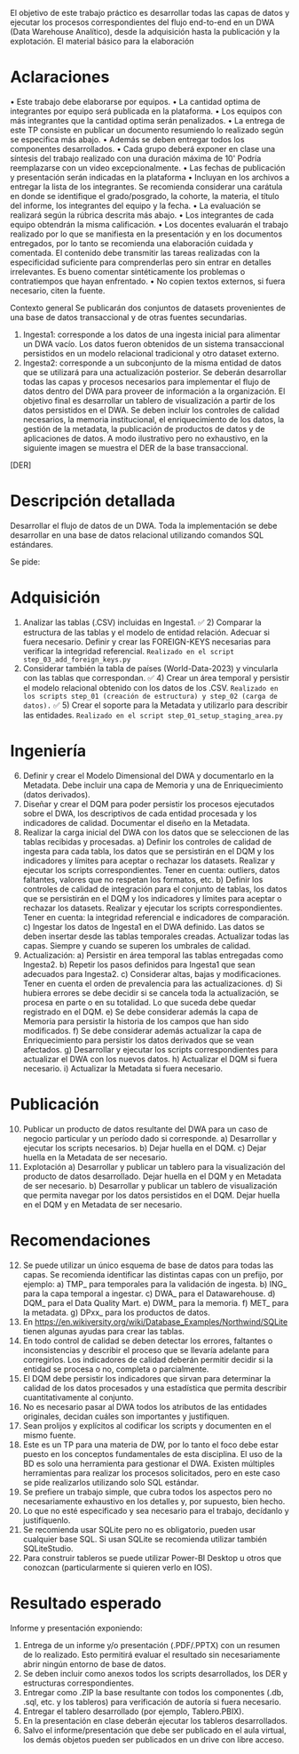 El objetivo de este trabajo práctico es desarrollar todas las capas de datos y ejecutar los procesos correspondientes
del flujo end-to-end en un DWA (Data Warehouse Analítico), desde la adquisición hasta la publicación y la explotación.
El material básico para la elaboración

# Aclaraciones 

• Este trabajo debe elaborarse por equipos.
• La cantidad optima de integrantes por equipo será publicada en la plataforma.
• Los equipos con más integrantes que la cantidad optima serán penalizados.
• La entrega de este TP consiste en publicar un documento resumiendo lo realizado según se especifica más
abajo.
• Además se deben entregar todos los componentes desarrollados.
• Cada grupo deberá exponer en clase una síntesis del trabajo realizado con una duración máxima de 10'
Podría reemplazarse con un video excepcionalmente.
• Las fechas de publicación y presentación serán indicadas en la plataforma
• Incluyan en los archivos a entregar la lista de los integrantes. Se recomienda considerar una carátula en
donde se identifique el grado/posgrado, la cohorte, la materia, el título del informe, los integrantes del
equipo y la fecha.
• La evaluación se realizará según la rúbrica descrita más abajo.
• Los integrantes de cada equipo obtendrán la misma calificación.
• Los docentes evaluarán el trabajo realizado por lo que se manifiesta en la presentación y en los documentos
entregados, por lo tanto se recomienda una elaboración cuidada y comentada. El contenido debe transmitir
las tareas realizadas con la especificidad suficiente para comprenderlas pero sin entrar en detalles
irrelevantes. Es bueno comentar sintéticamente los problemas o contratiempos que hayan enfrentado.
• No copien textos externos, si fuera necesario, citen la fuente.

Contexto general
Se publicarán dos conjuntos de datasets provenientes de una base de datos transaccional y de otras fuentes
secundarias.
1. Ingesta1: corresponde a los datos de una ingesta inicial para alimentar un DWA vacío. Los datos fueron
obtenidos de un sistema transaccional persistidos en un modelo relacional tradicional y otro dataset externo.
2. Ingesta2: corresponde a un subconjunto de la misma entidad de datos que se utilizará para una actualización
posterior.
Se deberán desarrollar todas las capas y procesos necesarios para implementar el flujo de datos dentro del DWA para
proveer de información a la organización. El objetivo final es desarrollar un tablero de visualización a partir de los
datos persistidos en el DWA. Se deben incluir los controles de calidad necesarios, la memoria institucional, el
enriquecimiento de los datos, la gestión de la metadata, la publicación de productos de datos y de aplicaciones de
datos.
A modo ilustrativo pero no exhaustivo, en la siguiente imagen se muestra el DER de la base transaccional.

[DER]

# Descripción detallada

Desarrollar el flujo de datos de un DWA.
Toda la implementación se debe desarrollar en una base de datos relacional utilizando comandos SQL estándares.

Se pide:

# Adquisición

1) Analizar las tablas (.CSV) incluidas en Ingesta1.
✅ 2) Comparar la estructura de las tablas y el modelo de entidad relación. Adecuar si fuera necesario. Definir y
crear las FOREIGN-KEYS necesarias para verificar la integridad referencial. `Realizado en el script step_03_add_foreign_keys.py`
3) Considerar también la tabla de países (World-Data-2023) y vincularla con las tablas que correspondan.
✅ 4) Crear un área temporal y persistir el modelo relacional obtenido con los datos de los .CSV. `Realizado en los scripts step_01 (creación de estructura) y step_02 (carga de datos).`
✅ 5) Crear el soporte para la Metadata y utilizarlo para describir las entidades. `Realizado en el script step_01_setup_staging_area.py`

# Ingeniería

6) Definir y crear el Modelo Dimensional del DWA y documentarlo en la Metadata. Debe incluir una capa de
Memoria y una de Enriquecimiento (datos derivados).
7) Diseñar y crear el DQM para poder persistir los procesos ejecutados sobre el DWA, los descriptivos de cada
entidad procesada y los indicadores de calidad. Documentar el diseño en la Metadata.
8) Realizar la carga inicial del DWA con los datos que se seleccionen de las tablas recibidas y procesadas.
a) Definir los controles de calidad de ingesta para cada tabla, los datos que se persistirán en el DQM y
los indicadores y límites para aceptar o rechazar los datasets. Realizar y ejecutar los scripts
correspondientes. Tener en cuenta: outliers, datos faltantes, valores que no respetan los formatos,
etc.
b) Definir los controles de calidad de integración para el conjunto de tablas, los datos que se persistirán
en el DQM y los indicadores y límites para aceptar o rechazar los datasets. Realizar y ejecutar los scripts
correspondientes. Tener en cuenta: la integridad referencial e indicadores de comparación.
c) Ingestar los datos de Ingesta1 en el DWA definido. Las datos se deben insertar desde las tablas
temporales creadas. Actualizar todas las capas. Siempre y cuando se superen los umbrales de calidad.
9) Actualización:
a) Persistir en área temporal las tablas entregadas como Ingesta2.
b) Repetir los pasos definidos para Ingesta1 que sean adecuados para Ingesta2.
c) Considerar altas, bajas y modificaciones. Tener en cuenta el orden de prevalencia para las actualizaciones.
d) Si hubiera errores se debe decidir si se cancela toda la actualización, se procesa en parte o en su totalidad.
Lo que suceda debe quedar registrado en el DQM.
e) Se debe considerar además la capa de Memoria para persistir la historia de los campos que han sido
modificados.
f) Se debe considerar además actualizar la capa de Enriquecimiento para persistir los datos derivados que
se vean afectados.
g) Desarrollar y ejecutar los scripts correspondientes para actualizar el DWA con los nuevos datos.
h) Actualizar el DQM si fuera necesario.
i) Actualizar la Metadata si fuera necesario.

# Publicación

10) Publicar un producto de datos resultante del DWA para un caso de negocio particular y un período dado si
corresponde.
a) Desarrollar y ejecutar los scripts necesarios.
b) Dejar huella en el DQM.
c) Dejar huella en la Metadata de ser necesario.
11) Explotación
a) Desarrollar y publicar un tablero para la visualización del producto de datos desarrollado. Dejar huella en
el DQM y en Metadata de ser necesario.
b) Desarrollar y publicar un tablero de visualización que permita navegar por los datos persistidos en el DQM.
Dejar huella en el DQM y en Metadata de ser necesario.

# Recomendaciones

12) Se puede utilizar un único esquema de base de datos para todas las capas. Se recomienda identificar las
distintas capas con un prefijo, por ejemplo:
a) TMP_ para temporales para la validación de ingesta.
b) ING_ para la capa temporal a ingestar.
c) DWA_ para el Datawarehouse.
d) DQM_ para el Data Quality Mart.
e) DWM_ para la memoria.
f) MET_ para la metadata.
g) DPxx_ para los productos de datos.
13) En https://en.wikiversity.org/wiki/Database_Examples/Northwind/SQLite tienen algunas ayudas para crear
las tablas.
14) En todo control de calidad se deben detectar los errores, faltantes o inconsistencias y describir el proceso que
se llevaría adelante para corregirlos. Los indicadores de calidad deberán permitir decidir si la entidad se
procesa o no, completa o parcialmente.
15) El DQM debe persistir los indicadores que sirvan para determinar la calidad de los datos procesados y una
estadística que permita describir cuantitativamente al conjunto.
16) No es necesario pasar al DWA todos los atributos de las entidades originales, decidan cuáles son importantes
y justifiquen.
17) Sean prolijos y explícitos al codificar los scripts y documenten en el mismo fuente.
18) Este es un TP para una materia de DW, por lo tanto el foco debe estar puesto en los conceptos fundamentales
de esta disciplina. El uso de la BD es solo una herramienta para gestionar el DWA. Existen múltiples
herramientas para realizar los procesos solicitados, pero en este caso se pide realizarlos utilizando solo SQL
estándar.
19) Se prefiere un trabajo simple, que cubra todos los aspectos pero no necesariamente exhaustivo en los detalles
y, por supuesto, bien hecho.
20) Lo que no esté especificado y sea necesario para el trabajo, decídanlo y justifíquenlo.
21) Se recomienda usar SQLite pero no es obligatorio, pueden usar cualquier base SQL. Si usan SQLite se
recomienda utilizar también SQLiteStudio.
22) Para construir tableros se puede utilizar Power-BI Desktop u otros que conozcan (particularmente si quieren
verlo en IOS).

# Resultado esperado

Informe y presentación exponiendo:
1. Entrega de un informe y/o presentación (.PDF/.PPTX) con un resumen de lo realizado. Esto permitirá evaluar el
resultado sin necesariamente abrir ningún entorno de base de datos.
2. Se deben incluir como anexos todos los scripts desarrollados, los DER y estructuras correspondientes.
3. Entregar como .ZIP la base resultante con todos los componentes (.db, .sql, etc. y los tableros) para verificación
de autoría si fuera necesario.
4. Entregar el tablero desarrollado (por ejemplo, Tablero.PBIX).
5. En la presentación en clase deberán ejecutar los tableros desarrollados.
6. Salvo el informe/presentación que debe ser publicado en el aula virtual, los demás objetos pueden ser publicados
en un drive con libre acceso.
